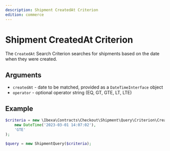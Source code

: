 ```yaml
---
description: Shipment CreatedAt Criterion
edition: commerce
---
```


# Shipment CreatedAt Criterion

The `CreatedAt` Search Criterion searches for shipments based on the date when they were created.

## Arguments

- `createdAt` - date to be matched, provided as a `DateTimeInterface` object
- `operator` - optional operator string (EQ, GT, GTE, LT, LTE)

## Example

``` php
$criteria = new \Ibexa\Contracts\Checkout\Shipment\Query\Criterion\CreatedAt(
    new DateTime('2023-03-01 14:07:02'),
    'GTE'
);

$query = new ShipmentQuery($criteria);
```
